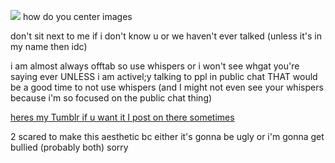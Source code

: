 ![](https://i.pinimg.com/564x/3c/a6/40/3ca6404a87fe1e0776611561f49d5a0c.jpg)
how do you center images 

don't sit next to me if i don't  know u or we haven't ever talked (unless it's in my name then idc) 

i am almost always offtab so use whispers or i won't see whgat you're saying ever UNLESS i am activel;y talking to ppl in public chat THAT would be a good time to not use whispers (and I might not even see your whispers because i'm so focused on the public chat thing)


[heres my Tumblr if u want it I post on there sometimes](https://www.tumblr.com/starxource)

2 scared to make this aesthetic bc either it's gonna be ugly or i'm gonna get bullied (probably both) sorry

